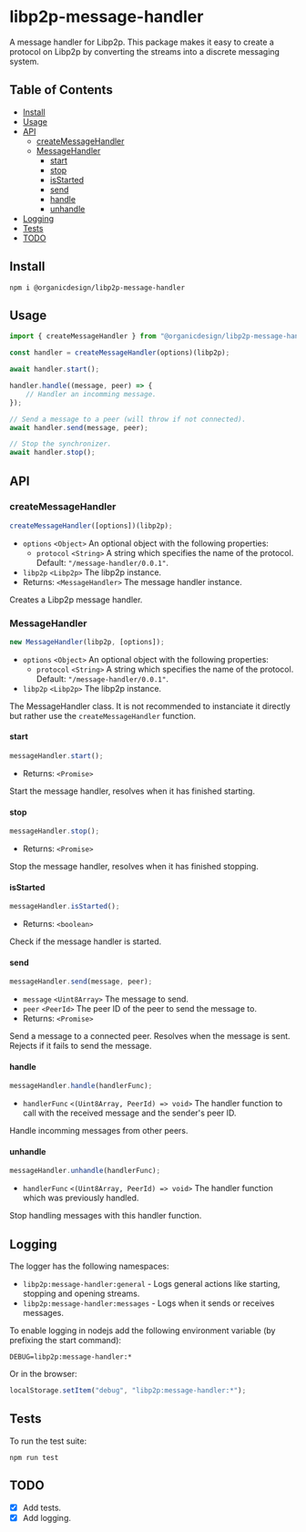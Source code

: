 # libp2p-message-handler

A message handler for Libp2p. This package makes it easy to create a protocol on Libp2p by converting the streams into a discrete messaging system.

## Table of Contents

- [Install](#install)
- [Usage](#usage)
- [API](#api)
  - [createMessageHandler](#createmessagehandler)
  - [MessageHandler](#messagehandler)
    - [start](#start)
    - [stop](#stop)
    - [isStarted](#isStarted)
    - [send](#send)
    - [handle](#handle)
    - [unhandle](#unhandle)
- [Logging](#logging)
- [Tests](#testing)
- [TODO](#todo)

## Install

```
npm i @organicdesign/libp2p-message-handler
```

## Usage

```javascript
import { createMessageHandler } from "@organicdesign/libp2p-message-handler";

const handler = createMessageHandler(options)(libp2p);

await handler.start();

handler.handle((message, peer) => {
	// Handler an incomming message.
});

// Send a message to a peer (will throw if not connected).
await handler.send(message, peer);

// Stop the synchronizer.
await handler.stop();
```

## API

### createMessageHandler

```javascript
createMessageHandler([options])(libp2p);
```

- `options` `<Object>` An optional object with the following properties:
  - `protocol` `<String>` A string which specifies the name of the protocol. Default: `"/message-handler/0.0.1"`.
- `libp2p` `<Libp2p>` The libp2p instance.
- Returns: `<MessageHandler>` The message handler instance.

Creates a Libp2p message handler.

### MessageHandler

```javascript
new MessageHandler(libp2p, [options]);
```

- `options` `<Object>` An optional object with the following properties:
  - `protocol` `<String>` A string which specifies the name of the protocol. Default: `"/message-handler/0.0.1"`.
- `libp2p` `<Libp2p>` The libp2p instance.

The MessageHandler class. It is not recommended to instanciate it directly but rather use the `createMessageHandler` function.


#### start

```javascript
messageHandler.start();
```

- Returns: `<Promise>`

Start the message handler, resolves when it has finished starting.

#### stop

```javascript
messageHandler.stop();
```

- Returns: `<Promise>`

Stop the message handler, resolves when it has finished stopping.

#### isStarted

```javascript
messageHandler.isStarted();
```

- Returns: `<boolean>`

Check if the message handler is started.

#### send

```javascript
messageHandler.send(message, peer);
```
- `message` `<Uint8Array>` The message to send.
- `peer` `<PeerId>` The peer ID of the peer to send the message to.
- Returns: `<Promise>`

Send a message to a connected peer. Resolves when the message is sent. Rejects if it fails to send the message.

#### handle

```javascript
messageHandler.handle(handlerFunc);
```

- `handlerFunc` `<(Uint8Array, PeerId) => void>` The handler function to call with the received message and the sender's peer ID.

Handle incomming messages from other peers.

#### unhandle

```javascript
messageHandler.unhandle(handlerFunc);
```

- `handlerFunc` `<(Uint8Array, PeerId) => void>` The handler function which was previously handled.

Stop handling messages with this handler function.

## Logging

The logger has the following namespaces:

* `libp2p:message-handler:general` - Logs general actions like starting, stopping and opening streams.
* `libp2p:message-handler:messages` - Logs when it sends or receives messages.

To enable logging in nodejs add the following environment variable (by prefixing the start command):

```
DEBUG=libp2p:message-handler:*
```

Or in the browser:

```javascript
localStorage.setItem("debug", "libp2p:message-handler:*");
```

## Tests

To run the test suite:

```
npm run test
```

## TODO

- [x] Add tests.
- [x] Add logging.
